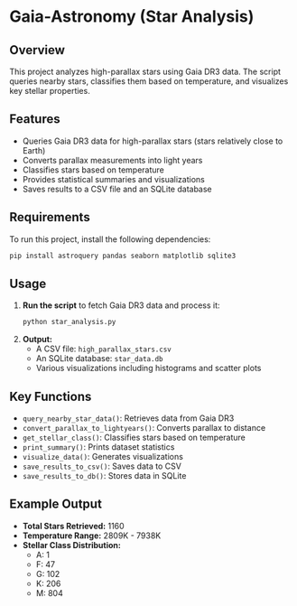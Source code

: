 # Gaia-Astronomy (Star Analysis)
## Overview
This project analyzes high-parallax stars using Gaia DR3 data. The script queries nearby stars, classifies them based on temperature, and visualizes key stellar properties.

## Features
- Queries Gaia DR3 data for high-parallax stars (stars relatively close to Earth)
- Converts parallax measurements into light years
- Classifies stars based on temperature
- Provides statistical summaries and visualizations
- Saves results to a CSV file and an SQLite database

## Requirements
To run this project, install the following dependencies:
```sh
pip install astroquery pandas seaborn matplotlib sqlite3
```

## Usage
1. **Run the script** to fetch Gaia DR3 data and process it:
   ```sh
   python star_analysis.py
   ```
2. **Output:**
   - A CSV file: `high_parallax_stars.csv`
   - An SQLite database: `star_data.db`
   - Various visualizations including histograms and scatter plots

## Key Functions
- `query_nearby_star_data()`: Retrieves data from Gaia DR3
- `convert_parallax_to_lightyears()`: Converts parallax to distance
- `get_stellar_class()`: Classifies stars based on temperature
- `print_summary()`: Prints dataset statistics
- `visualize_data()`: Generates visualizations
- `save_results_to_csv()`: Saves data to CSV
- `save_results_to_db()`: Stores data in SQLite

## Example Output
- **Total Stars Retrieved:** 1160
- **Temperature Range:** 2809K - 7938K
- **Stellar Class Distribution:**
  - A: 1
  - F: 47
  - G: 102
  - K: 206
  - M: 804


